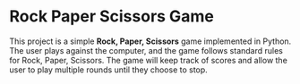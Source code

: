 # Rock Paper Scissors Game

This project is a simple **Rock, Paper, Scissors** game implemented in Python. The user plays against the computer, and the game follows standard rules for Rock, Paper, Scissors. The game will keep track of scores and allow the user to play multiple rounds until they choose to stop.
